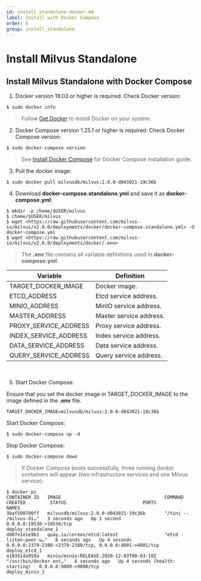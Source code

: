 ```yaml
---
id: install_standalone-docker.md
label: Install with Docker Compose
order: 0
group: install_standalone 
---
```


# Install Milvus Standalone

## Install Milvus Standalone with Docker Compose

1. Docker version 19.03 or higher is required. Check Docker version:

```
$ sudo docker info
```

> Follow [Get Docker](https://docs.docker.com/get-docker/) to install Docker on your system.

2. Docker Compose version 1.25.1 or higher is required. Check Docker Compose version:

```
$ sudo docker-compose version
```

> See [Install Docker Compose](https://docs.docker.com/compose/install/) for Docker Compose installation guide.

3. Pull the docker image:

```
$ sudo docker pull milvusdb/milvus:2.0.0-d043021-19c36b
```

4. Download **docker-compose.standalone.yml** and save it as **docker-compose.yml**:

```
$ mkdir -p /home/$USER/milvus
$ chome/$USER/milvus
$ wget <https://raw.githubusercontent.com/milvus-io/milvus/v2.0.0/deployments/docker/docker-compose.standalone.yml> -O docker-compose.yml
$ wget <https://raw.githubusercontent.com/milvus-io/milvus/v2.0.0/deployments/docker/.env>
```
> The **.env** file contains all variable definitions used in **docker-compose.yml**.

| Variable      | Definition |
| ----------- | ----------- |
| TARGET_DOCKER_IMAGE         | Docker image.       |
| ETCD_ADDRESS   | 	Etcd service address.        |
| MINIO_ADDRESS      | MinIO service address.       |
| MASTER_ADDRESS   | Master service address.        |
| PROXY_SERVICE_ADDRESS      | Proxy service address.       |
| INDEX_SERVICE_ADDRESS   | Index service address.        |
| DATA_SERVICE_ADDRESS      | Data service address.       |
| QUERY_SERVICE_ADDRESS   | Query service address.        |

<br/>

5. Start Docker Compose.

Ensure that you set the docker image in TARGET_DOCKER_IMAGE to the image defined in the **.env** file.

```
TARGET_DOCKER_IMAGE=milvusdb/milvus:2.0.0-d043021-19c36b
```

Start Docker Compose:

```
$ sudo docker-compose up -d 
```
Stop Docker Compose:

```
$ sudo docker-compose down
```
> If Docker Compose boots successfully, three running docker containers will appear (two infrastructure services and one Milvus service):

```
$ docker ps 
CONTAINER ID   IMAGE                                      COMMAND                  CREATED         STATUS                            PORTS                                                      NAMES
3baf500700ff   milvusdb/milvus:2.0.0-d043021-19c36b       "/tini -- /milvus-di…"   3 seconds ago   Up 1 second                       0.0.0.0:19530->19530/tcp                                   deploy_standalone_1
d807e1e1e9b1   quay.io/coreos/etcd:latest                 "etcd -listen-peer-u…"   6 seconds ago   Up 4 seconds                      0.0.0.0:2379-2380->2379-2380/tcp, 0.0.0.0:4001->4001/tcp   deploy_etcd_1
a103514a959a   minio/minio:RELEASE.2020-12-03T00-03-10Z   "/usr/bin/docker-ent…"   6 seconds ago   Up 4 seconds (health: starting)   0.0.0.0:9000->9000/tcp                                     deploy_minio_1
```
